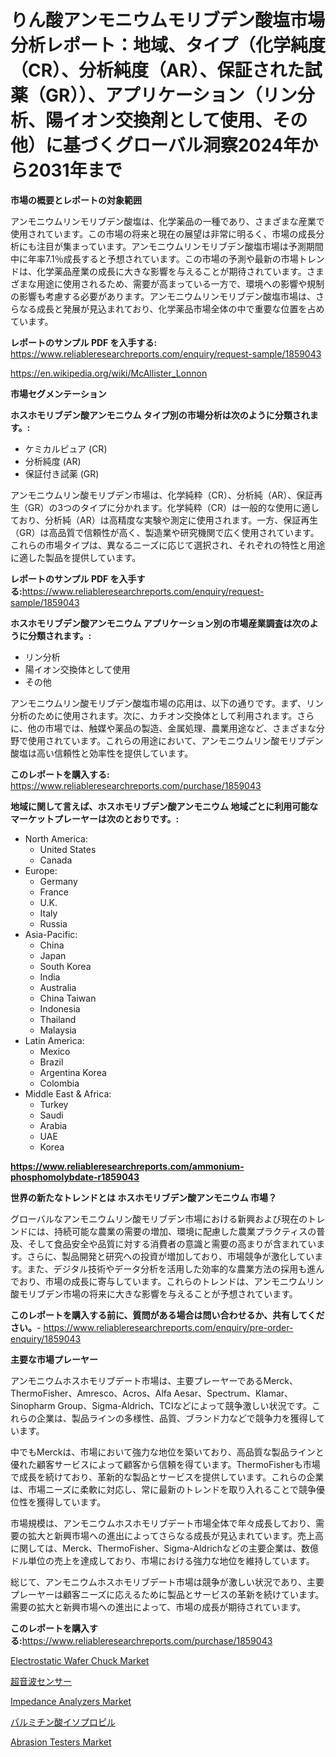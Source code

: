 <p><h1>りん酸アンモニウムモリブデン酸塩市場分析レポート：地域、タイプ（化学純度（CR）、分析純度（AR）、保証された試薬（GR））、アプリケーション（リン分析、陽イオン交換剤として使用、その他）に基づくグローバル洞察2024年から2031年まで</h1></p><p><strong>市場の概要とレポートの対象範囲</strong></p>
<p><p>アンモニウムリンモリブデン酸塩は、化学薬品の一種であり、さまざまな産業で使用されています。この市場の将来と現在の展望は非常に明るく、市場の成長分析にも注目が集まっています。アンモニウムリンモリブデン酸塩市場は予測期間中に年率7.1％成長すると予想されています。この市場の予測や最新の市場トレンドは、化学薬品産業の成長に大きな影響を与えることが期待されています。さまざまな用途に使用されるため、需要が高まっている一方で、環境への影響や規制の影響も考慮する必要があります。アンモニウムリンモリブデン酸塩市場は、さらなる成長と発展が見込まれており、化学薬品市場全体の中で重要な位置を占めています。</p></p>
<p><strong>レポートのサンプル PDF を入手する:</strong> <a href="https://www.reliableresearchreports.com/enquiry/request-sample/1859043">https://www.reliableresearchreports.com/enquiry/request-sample/1859043</a></p>
<p><a href="https://en.wikipedia.org/wiki/McAllister_Lonnon">https://en.wikipedia.org/wiki/McAllister_Lonnon</a></p>
<p><strong>市場セグメンテーション</strong></p>
<p><strong>ホスホモリブデン酸アンモニウム タイプ別の市場分析は次のように分類されます。:</strong></p>
<p><ul><li>ケミカルピュア (CR)</li><li>分析純度 (AR)</li><li>保証付き試薬 (GR)</li></ul></p>
<p><p>アンモニウムリン酸モリブデン市場は、化学純粋（CR）、分析純（AR）、保証再生（GR）の3つのタイプに分かれます。化学純粋（CR）は一般的な使用に適しており、分析純（AR）は高精度な実験や測定に使用されます。一方、保証再生（GR）は高品質で信頼性が高く、製造業や研究機関で広く使用されています。これらの市場タイプは、異なるニーズに応じて選択され、それぞれの特性と用途に適した製品を提供しています。</p></p>
<p><strong>レポートのサンプル PDF を入手する:</strong><a href="https://www.reliableresearchreports.com/enquiry/request-sample/1859043">https://www.reliableresearchreports.com/enquiry/request-sample/1859043</a></p>
<p><strong> ホスホモリブデン酸アンモニウム アプリケーション別の市場産業調査は次のように分類されます。:</strong></p>
<p><ul><li>リン分析</li><li>陽イオン交換体として使用</li><li>その他</li></ul></p>
<p><p>アンモニウムリン酸モリブデン酸塩市場の応用は、以下の通りです。まず、リン分析のために使用されます。次に、カチオン交換体として利用されます。さらに、他の市場では、触媒や薬品の製造、金属処理、農業用途など、さまざまな分野で使用されています。これらの用途において、アンモニウムリン酸モリブデン酸塩は高い信頼性と効率性を提供しています。</p></p>
<p><strong>このレポートを購入する:</strong> <a href="https://www.reliableresearchreports.com/purchase/1859043">https://www.reliableresearchreports.com/purchase/1859043</a></p>
<p><strong>地域に関して言えば、ホスホモリブデン酸アンモニウム 地域ごとに利用可能なマーケットプレーヤーは次のとおりです。:</strong></p>
<p><ul>
    <li>
        North America:
        <ul>
            <li>United States</li>
            <li>Canada</li>
        </ul>
    </li>
    <li>
        Europe:
        <ul>
            <li>Germany</li>
            <li>France</li>
            <li>U.K.</li>
            <li>Italy</li>
            <li>Russia</li>
        </ul>
    </li>
    <li>
        Asia-Pacific:
        <ul>
            <li>China</li>
            <li>Japan</li>
            <li>South Korea</li>
            <li>India</li>
            <li>Australia</li>
            <li>China Taiwan</li>
            <li>Indonesia</li>
            <li>Thailand</li>
            <li>Malaysia</li>
        </ul>
    </li>
    <li>
        Latin America:
        <ul>
            <li>Mexico</li>
            <li>Brazil</li>
            <li>Argentina Korea</li>
            <li>Colombia</li>
        </ul>
    </li>
    <li>
        Middle East & Africa:
        <ul>
            <li>Turkey</li>
            <li>Saudi</li>
            <li>Arabia</li>
            <li>UAE</li>
            <li>Korea</li>
        </ul>
    </li>
    </ul></p>
<p><strong><a href="https://www.reliableresearchreports.com/ammonium-phosphomolybdate-r1859043">https://www.reliableresearchreports.com/ammonium-phosphomolybdate-r1859043</a></strong></p>
<p><strong>世界の新たなトレンドとは ホスホモリブデン酸アンモニウム 市場？</strong></p>
<p><p>グローバルなアンモニウムリン酸モリブデン市場における新興および現在のトレンドには、持続可能な農業の需要の増加、環境に配慮した農業プラクティスの普及、そして食品安全や品質に対する消費者の意識と需要の高まりが含まれています。さらに、製品開発と研究への投資が増加しており、市場競争が激化しています。また、デジタル技術やデータ分析を活用した効率的な農業方法の採用も進んでおり、市場の成長に寄与しています。これらのトレンドは、アンモニウムリン酸モリブデン市場の将来に大きな影響を与えることが予想されています。</p></p>
<p><strong>このレポートを購入する前に、質問がある場合は問い合わせるか、共有してください。</strong>- <a href="https://www.reliableresearchreports.com/enquiry/pre-order-enquiry/1859043">https://www.reliableresearchreports.com/enquiry/pre-order-enquiry/1859043</a></p>
<p><strong>主要な市場プレーヤー</strong></p>
<p><p>アンモニウムホスホモリブデート市場は、主要プレーヤーであるMerck、ThermoFisher、Amresco、Acros、Alfa Aesar、Spectrum、Klamar、Sinopharm Group、Sigma-Aldrich、TCIなどによって競争激しい状況です。これらの企業は、製品ラインの多様性、品質、ブランド力などで競争力を獲得しています。</p><p>中でもMerckは、市場において強力な地位を築いており、高品質な製品ラインと優れた顧客サービスによって顧客から信頼を得ています。ThermoFisherも市場で成長を続けており、革新的な製品とサービスを提供しています。これらの企業は、市場ニーズに柔軟に対応し、常に最新のトレンドを取り入れることで競争優位性を獲得しています。</p><p>市場規模は、アンモニウムホスホモリブデート市場全体で年々成長しており、需要の拡大と新興市場への進出によってさらなる成長が見込まれています。売上高に関しては、Merck、ThermoFisher、Sigma-Aldrichなどの主要企業は、数億ドル単位の売上を達成しており、市場における強力な地位を維持しています。</p><p>総じて、アンモニウムホスホモリブデート市場は競争が激しい状況であり、主要プレーヤーは顧客ニーズに応えるために製品とサービスの革新を続けています。需要の拡大と新興市場への進出によって、市場の成長が期待されています。</p></p>
<p><strong>このレポートを購入する:</strong><a href="https://www.reliableresearchreports.com/purchase/1859043">https://www.reliableresearchreports.com/purchase/1859043</a></p>
<p><p><a href="https://issuu.com/reportprime-2/docs/electrostatic-wafer-chuck-market-size-2030.pptx">Electrostatic Wafer Chuck Market</a></p><p><a href="https://medium.com/@alyle7648/%E8%B6%85%E9%9F%B3%E6%B3%A2%E3%82%BB%E3%83%B3%E3%82%B5%E3%83%BC%E5%B8%82%E5%A0%B4-%E5%B8%82%E5%A0%B4%E3%82%BB%E3%82%B0%E3%83%A1%E3%83%B3%E3%83%86%E3%83%BC%E3%82%B7%E3%83%A7%E3%83%B3-%E5%9C%B0%E7%90%86%E7%9A%84%E5%9C%B0%E5%9F%9F-%E5%8F%8A%E3%81%B32031%E5%B9%B4%E3%81%BE%E3%81%A7%E3%81%AE%E5%B8%82%E5%A0%B4%E4%BA%88%E6%B8%AC-02997b4a3fa0">超音波センサー</a></p><p><a href="https://github.com/Krish2023na/Market-Research-Report-List-5/blob/main/impedance-analyzers-market.md">Impedance Analyzers Market</a></p><p><a href="https://medium.com/@verniebarton2023/%E3%82%B0%E3%83%AD%E3%83%BC%E3%83%90%E3%83%AB%E3%82%A4%E3%82%BD%E3%83%97%E3%83%AD%E3%83%94%E3%83%AB%E3%83%91%E3%83%AB%E3%83%9F%E3%83%86%E3%83%BC%E3%83%88%E5%B8%82%E5%A0%B4-%E3%82%A2%E3%83%97%E3%83%AA%E3%82%B1%E3%83%BC%E3%82%B7%E3%83%A7%E3%83%B3-%E6%9C%80%E7%B5%82%E7%94%A8%E9%80%94%E6%A5%AD%E7%95%8C-%E3%82%BF%E3%82%A4%E3%83%97-%E8%A3%85%E7%BD%AE-%E3%81%8A%E3%82%88%E3%81%B3%E5%9C%B0%E5%9F%9F%E3%81%AB%E7%84%A6%E7%82%B9%E3%82%92%E5%BD%93%E3%81%A6%E3%81%9F%E5%88%86%E6%9E%90%E3%81%A8%E4%BA%88%E6%B8%AC-2024%E5%B9%B4-2031%E5%B9%B4-9aa93d7d570b">パルミチン酸イソプロピル</a></p><p><a href="https://github.com/bmorecock/Market-Research-Report-List-4/blob/main/abrasion-testers-market.md">Abrasion Testers Market</a></p></p>
